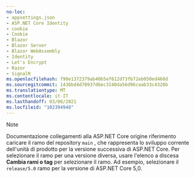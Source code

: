 ```yaml
---
no-loc:
- appsettings.json
- ASP.NET Core Identity
- cookie
- Cookie
- Blazor
- Blazor Server
- Blazor WebAssembly
- Identity
- Let's Encrypt
- Razor
- SignalR
ms.openlocfilehash: f90e1372379ab40b5ef612d73fb72eb050ed468d
ms.sourcegitcommit: 1436bd4d70937d6ec3140da56d96caab33c4320b
ms.translationtype: MT
ms.contentlocale: it-IT
ms.lasthandoff: 03/06/2021
ms.locfileid: "102394948"
---
```

> [!NOTE]
> Documentazione collegamenti alla ASP.NET Core origine riferimento caricare il ramo del repository `main` , che rappresenta lo sviluppo corrente dell'unità di prodotto per la versione successiva di ASP.NET Core. Per selezionare il ramo per una versione diversa, usare l'elenco a discesa **Cambia rami o tag** per selezionare il ramo. Ad esempio, selezionare il `release/5.0` ramo per la versione di ASP.NET Core 5,0.
